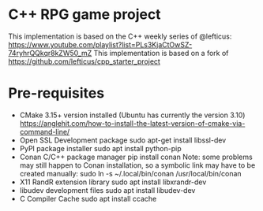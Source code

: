 # C++ RPG game project

This implementation is based on the C++ weekly series of @lefticus: https://www.youtube.com/playlist?list=PLs3KjaCtOwSZ-74ryhrQQkqr8kZW50_mZ
This implementation is based on a fork of https://github.com/lefticus/cpp_starter_project

# Pre-requisites
- CMake 3.15+ version installed (Ubuntu has currently the version 3.10)
https://anglehit.com/how-to-install-the-latest-version-of-cmake-via-command-line/
- Open SSL Development package 
 sudo apt-get install libssl-dev
- PyPI package installer
sudo apt install python-pip
- Conan C/C++ package manager
pip install conan
Note: some problems may still happen to Conan installation, so a symbolic link may have to be created manually:
sudo ln -s ~/.local/bin/conan /usr/local/bin/conan
- X11 RandR extension library
sudo apt install libxrandr-dev
- libudev development files
sudo apt install libudev-dev
- C Compiler Cache
sudo apt install ccache
